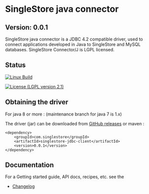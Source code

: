 [comment]: <> (<p align="center">)
[comment]: <> (  <a href="http://mariadb.com/">)
[comment]: <> (    <img src="https://mariadb.com/kb/static/images/logo-2018-black.png">)
[comment]: <> (  </a>)
[comment]: <> (</p>)

# SingleStore java connector

## Version: 0.0.1

SingleStore java connector is a JDBC 4.2 compatible driver, used to connect applications developed in Java to SingleStore and MySQL databases. SingleStore Connector/J is LGPL licensed.

## Status
[![Linux Build](https://circleci.com/gh/memsql/S2-JDBC-Connector/tree/master.svg?branch=master)](https://circleci.com/gh/memsql/S2-JDBC-Connector)

[comment]: <> ([![Maven Central]&#40;https://maven-badges.herokuapp.com/maven-central/org.mariadb.jdbc/mariadb-java-client/badge.svg&#41;]&#40;https://maven-badges.herokuapp.com/maven-central/org.mariadb.jdbc/mariadb-java-client&#41;)

[![License (LGPL version 2.1)](https://img.shields.io/badge/license-GNU%20LGPL%20version%202.1-green.svg?style=flat-square)](http://opensource.org/licenses/LGPL-2.1)

[comment]: <> ([![Codacy Badge]&#40;https://api.codacy.com/project/badge/Grade/be7f4c89d63e496d824e8f365478e8c8&#41;]&#40;https://www.codacy.com/app/diego-dupin/mariadb-connector-j?utm_source=github.com&amp;utm_medium=referral&amp;utm_content=MariaDB/mariadb-connector-j&amp;utm_campaign=Badge_Grade&#41;)
[comment]: <> ([![codecov][codecov-image]][codecov-url])

## Obtaining the driver

For java 8 or more :
(maintenance branch for java 7 is 1.x)

The driver (jar) can be downloaded from [GitHub releases](https://mariadb.com/downloads/#connectors)
or maven : 
```script
<dependency>
	<groupId>com.singlestore</groupId>
	<artifactId>singlestore-jdbc-client</artifactId>
	<version>0.0.1</version>
</dependency>
```

## Documentation

For a Getting started guide, API docs, recipes,  etc. see the 

[comment]: <> (TODO Add documentation links)
[comment]: <> (* [About MariaDB connector/J]&#40;https://mariadb.com/kb/en/about-mariadb-connector-j/&#41;)
[comment]: <> (* [Install driver]&#40;https://mariadb.com/kb/en/installing-mariadb-connectorj/&#41;)
* [Changelog](/CHANGELOG.md)

[comment]: <> (* [Failover and high-availability]&#40;https://mariadb.com/kb/en/failover-and-high-availability-with-mariadb-connector-j/&#41;)


[codecov-image]:https://codecov.io/gh/mariadb-corporation/mariadb-connector-j/branch/master/graph/badge.svg
[codecov-url]:https://codecov.io/gh/mariadb-corporation/mariadb-connector-j

